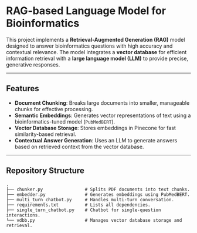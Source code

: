 # RAG-based Language Model for Bioinformatics

This project implements a **Retrieval-Augmented Generation (RAG)** model designed to answer bioinformatics questions with high accuracy and contextual relevance. The model integrates a **vector database** for efficient information retrieval with a **large language model (LLM)** to provide precise, generative responses.

---

## Features

- **Document Chunking**: Breaks large documents into smaller, manageable chunks for effective processing.
- **Semantic Embeddings**: Generates vector representations of text using a bioinformatics-tuned model (`PubMedBERT`).
- **Vector Database Storage**: Stores embeddings in Pinecone for fast similarity-based retrieval.
- **Contextual Answer Generation**: Uses an LLM to generate answers based on retrieved context from the vector database.

---

## Repository Structure

```plaintext
.
├── chunker.py                # Splits PDF documents into text chunks.
├── embedder.py               # Generates embeddings using PubMedBERT.
├── multi_turn_chatbot.py     # Handles multi-turn conversation.
├── requirements.txt          # Lists all dependencies.
├── single_turn_chatbot.py    # Chatbot for single-question interactions.
└── vdbb.py                   # Manages vector database storage and retrieval.
